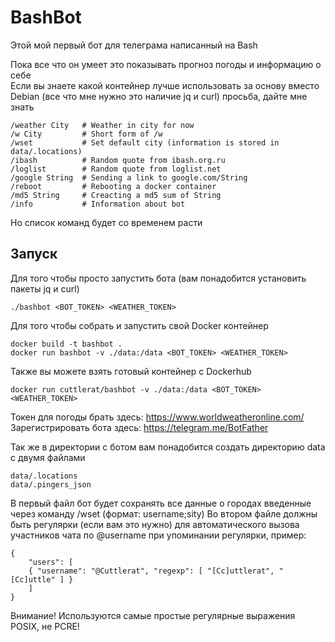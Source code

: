 # BashBot

Этой мой первый бот для телеграма написанный на Bash

Пока все что он умеет это показывать прогноз погоды и информацию о себе <br>
Если вы знаете какой контейнер лучше использовать за основу вместо Debian (все что мне нужно это наличие jq и curl) просьба, дайте мне знать

```
/weather City   # Weather in city for now
/w City         # Short form of /w
/wset           # Set default city (information is stored in data/.locations)
/ibash          # Random quote from ibash.org.ru
/loglist        # Random quote from loglist.net
/google String  # Sending a link to google.com/String 
/reboot         # Rebooting a docker container
/md5 String     # Creacting a md5 sum of String
/info           # Information about bot
```

Но список команд будет со временем расти

## Запуск 

Для того чтобы просто запустить бота (вам понадобится установить пакеты jq и curl)

```
./bashbot <BOT_TOKEN> <WEATHER_TOKEN>
```

Для того чтобы собрать и запустить свой Docker контейнер

```
docker build -t bashbot .
docker run bashbot -v ./data:/data <BOT_TOKEN> <WEATHER_TOKEN>
```

Также вы можете взять готовый контейнер с Dockerhub

```
docker run cuttlerat/bashbot -v ./data:/data <BOT_TOKEN> <WEATHER_TOKEN>
```

Токен для погоды брать здесь: https://www.worldweatheronline.com/ <br>
Зарегистрировать бота здесь: https://telegram.me/BotFather

Так же в директории с ботом вам понадобится создать директорию data с двумя файлами

```
data/.locations
data/.pingers_json

```
В первый файл бот будет сохранять все данные о городах введенные через команду /wset (формат: username;sity)
Во втором файле должны быть регулярки (если вам это нужно) для автоматического вызова участников чата по @username при упоминании регулярки, пример:

```
{
    "users": [
    { "username": "@Cuttlerat", "regexp": [ "[Cc]uttlerat", "[Cc]uttle" ] }
    ]
}
```
Внимание! Используются самые простые регулярные выражения POSIX, не PCRE!


